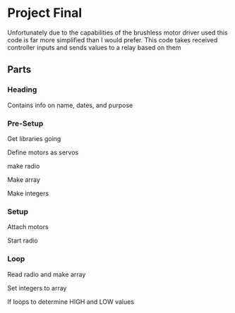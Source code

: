 # Project Final
Unfortunately due to the capabilities of the brushless motor driver used this code is far more simplified than I would prefer. This code takes received controller inputs and sends values to a relay based on them

## Parts
### Heading
Contains info on name, dates, and purpose
### Pre-Setup
Get libraries going

Define motors as servos

make radio

Make array

Make integers
### Setup
Attach motors

Start radio
### Loop
Read radio and make array

Set integers to array

If loops to determine HIGH and LOW values
